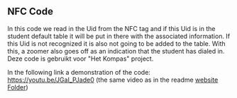## NFC Code

In this code we read in the Uid from the NFC tag and if this Uid is in the student default table it will be put in there with the associated information. If this Uid is not recognized it is also not going to be added to the table. With this, a zoomer also goes off as an indication that the student has dialed in.  
Deze code is gebruikt voor "Het Kompas" project.

In the following link a demonstration of the code: https://youtu.be/JGaI_PJade0  (the same video as in the readme [website Folder](https://github.com/Emre-Dag/Tijdsregistratiesysteem/tree/main/Website)) 

